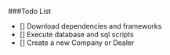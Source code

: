 ###Todo List 

- [] Download dependencies and frameworks
- [] Execute database and sql scripts
- [] Create a new Company or Dealer

